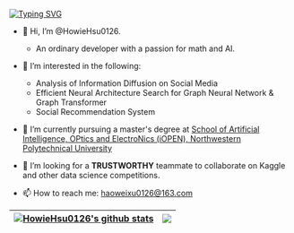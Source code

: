 <a href="https://git.io/typing-svg"><img src="https://readme-typing-svg.herokuapp.com?font=Fira+Code&pause=1000&width=435&lines=Stay+fine-tuning+%26+keep+optimizing." alt="Typing SVG" /></a>

- 👋 Hi, I’m @HowieHsu0126.
  - An ordinary developer with a passion for math and AI.
- 👀 I’m interested in the following: 
  - Analysis of Information Diffusion on Social Media
  - Efficient Neural Architecture Search for Graph Neural Network & Graph Transformer 
  - Social Recommendation System

- 🌱 I’m currently pursuing a master's degree at [School of Artificial Intelligence, OPtics and ElectroNics (iOPEN), Northwestern Polytechnical University](https://iopen.nwpu.edu.cn)
- 💞️ I’m looking for a **TRUSTWORTHY** teammate to collaborate on Kaggle and other data science competitions.
- 📫 How to reach me: haoweixu0126@163.com


| <a href="https://github.com/HowieHsu0126"><img align="center" src="https://github-readme-stats.vercel.app/api?username=HowieHsu0126&show_icons=true&include_all_commits=true&theme=buefy&hide_border=true" alt="HowieHsu0126's github stats" /></a> | <a href="https://github.com/HowieHsu0126"><img align="center" src="https://github-readme-stats.vercel.app/api/top-langs/?username=HowieHsu0126&layout=compact&theme=buefy&hide_border=true" /></a> |
| ------------- | ------------- |

<!---
HowieHsu0126/HowieHsu0126 is a ✨ special ✨ repository because its `README.md` (this file) appears on your GitHub profile.
You can click the Preview link to take a look at your changes.
--->
